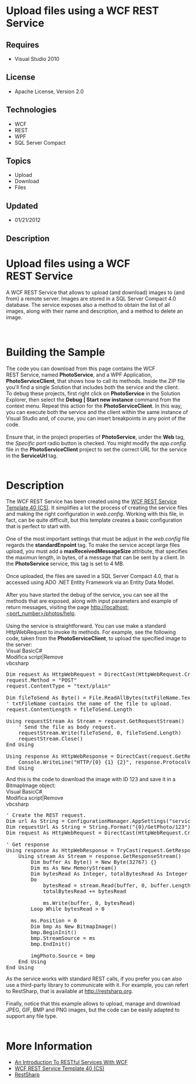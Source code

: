 # Upload files using a WCF REST Service
## Requires
- Visual Studio 2010
## License
- Apache License, Version 2.0
## Technologies
- WCF
- REST
- WPF
- SQL Server Compact
## Topics
- Upload
- Download
- Files
## Updated
- 01/21/2012
## Description

<h1>Upload files using a WCF REST&nbsp;Service</h1>
<div>A&nbsp;WCF REST Service that allows to upload (and&nbsp;download)&nbsp;images to&nbsp;(and from)&nbsp;a remote server. Images are stored in a SQL Server Compact 4.0 database. The service exposes also a method to obtain the list of all images, along with
 their name and description, and a method to delete an image.</div>
<p>&nbsp;</p>
<div>
<h1>Building the Sample</h1>
<div>The code you can download from this page contains the WCF REST&nbsp;Service, named&nbsp;<strong>PhotoService</strong>, and a WPF Application,
<strong>PhotoServiceClient</strong>,&nbsp;that shows how to call&nbsp;its methods. Inside the ZIP file you'll find a single&nbsp;Solution&nbsp;that includes&nbsp;both the service and the client.</div>
<div>To&nbsp;debug these projects, first right click on&nbsp;<strong>PhotoService</strong> in the Solution Explorer, then select the
<strong>Debug | Start new instance</strong> command from the context menu. Repeat this action for the
<strong>PhotoServiceClient</strong>. In this way, you can execute both the service and the client within the same instance of Visual Studio and, of course, you can insert breakpoints in any point of the code.</div>
<div>&nbsp;</div>
<div>Ensure that, in the project properties of <strong>PhotoService</strong>, under the
<strong>Web </strong>tag, the <em>Specific port</em> radio button is checked. You might modify the
<em>app.config</em> file in the <strong>PhotoServiceClient</strong> project to set the correct URL for the service in the
<strong>ServiceUrl </strong>tag.</div>
<div>&nbsp;</div>
<div>
<h1>Description</h1>
<div>The WCF REST&nbsp;Service has been created using the <a href="http://visualstudiogallery.msdn.microsoft.com/fbc7e5c1-a0d2-41bd-9d7b-e54c845394cd" target="_blank">
WCF REST Service Template 40 (CS)</a>.&nbsp;It simplifies a lot the process of creating the service files and making the right configuration in
<em>web.config</em>. Working with this file, in fact, can be quite difficult, but this template&nbsp;creates a basic configuration that is perfect to start with.</div>
<div>&nbsp;</div>
<div>One of the most important settings that must be adjust in the <em>web.config</em> file regards the
<strong>standardEnpoint </strong>tag. To make the service accept large files upload, you must add a
<strong>maxReceivedMessageSize </strong>attribute, that specifies the maximun length, in bytes, of a message that can be sent by a client. In the
<strong>PhotoService </strong>service, this tag is set to 4 MB.</div>
<div>&nbsp;</div>
<div>
<div class="endscriptcode">Once uploaded, the files are saved in a SQL Server Compact 4.0, that is accessed using ADO .NET Entity Framework via an Entity Data Model.</div>
</div>
<div>&nbsp;</div>
<div>After you have started the debug of the service, you can see all the methods that are exposed, along with input parameters and example of return messages, visiting the page
<a href="http://localhost:2557/photos/help">http://localhost:&lt;port_number&gt;/photos/help</a>.</div>
<div>&nbsp;</div>
<div>Using the service is straightforward. You can use make a standard HttpWebRequest to invoke its methods. For example, see the following code, taken from the
<strong>PhotoServiceClient</strong>, to upload the specified image to the server:</div>
</div>
</div>
<div></div>
<div>
<div class="scriptcode">
<div class="pluginEditHolder" pluginCommand="mceScriptCode">
<div class="title"><span>Visual Basic</span><span>C#</span></div>
<div class="pluginLinkHolder"><span class="pluginEditHolderLink">Modifica script</span>|<span class="pluginRemoveHolderLink">Remove</span></div>
<span class="hidden">vb</span><span class="hidden">csharp</span>


<div class="preview">
<pre class="vb"><span class="visualBasic__keyword">Dim</span>&nbsp;request&nbsp;<span class="visualBasic__keyword">As</span>&nbsp;HttpWebRequest&nbsp;=&nbsp;<span class="visualBasic__keyword">DirectCast</span>(HttpWebRequest.Create(requestUrl),&nbsp;HttpWebRequest)&nbsp;
request.Method&nbsp;=&nbsp;<span class="visualBasic__string">&quot;POST&quot;</span>&nbsp;
request.ContentType&nbsp;=&nbsp;<span class="visualBasic__string">&quot;text/plain&quot;</span>&nbsp;
&nbsp;
<span class="visualBasic__keyword">Dim</span>&nbsp;fileToSend&nbsp;<span class="visualBasic__keyword">As</span>&nbsp;<span class="visualBasic__keyword">Byte</span>()&nbsp;=&nbsp;File.ReadAllBytes(txtFileName.Text)&nbsp;
<span class="visualBasic__com">'&nbsp;txtFileName&nbsp;contains&nbsp;the&nbsp;name&nbsp;of&nbsp;the&nbsp;file&nbsp;to&nbsp;upload.</span>&nbsp;
request.ContentLength&nbsp;=&nbsp;fileToSend.Length&nbsp;
&nbsp;
<span class="visualBasic__keyword">Using</span>&nbsp;requestStream&nbsp;<span class="visualBasic__keyword">As</span>&nbsp;Stream&nbsp;=&nbsp;request.GetRequestStream()&nbsp;
&nbsp;&nbsp;&nbsp;&nbsp;<span class="visualBasic__com">'&nbsp;Send&nbsp;the&nbsp;file&nbsp;as&nbsp;body&nbsp;request.</span>&nbsp;
&nbsp;&nbsp;&nbsp;&nbsp;requestStream.Write(fileToSend,&nbsp;<span class="visualBasic__number">0</span>,&nbsp;fileToSend.Length)&nbsp;
&nbsp;&nbsp;&nbsp;&nbsp;requestStream.Close()&nbsp;
<span class="visualBasic__keyword">End</span>&nbsp;<span class="visualBasic__keyword">Using</span>&nbsp;
&nbsp;
<span class="visualBasic__keyword">Using</span>&nbsp;response&nbsp;<span class="visualBasic__keyword">As</span>&nbsp;HttpWebResponse&nbsp;=&nbsp;<span class="visualBasic__keyword">DirectCast</span>(request.GetResponse(),&nbsp;HttpWebResponse)&nbsp;
&nbsp;&nbsp;&nbsp;&nbsp;Console.WriteLine(<span class="visualBasic__string">&quot;HTTP/{0}&nbsp;{1}&nbsp;{2}&quot;</span>,&nbsp;response.ProtocolVersion,&nbsp;<span class="visualBasic__keyword">CInt</span>(response.StatusCode),&nbsp;response.StatusDescription)&nbsp;
<span class="visualBasic__keyword">End</span>&nbsp;<span class="visualBasic__keyword">Using</span></pre>
</div>
</div>
</div>
</div>
<div></div>
<div>And this is the code to download the&nbsp;image with ID 123 and save it in a BitmapImage object:</div>
<div></div>
<div>
<div class="scriptcode">
<div class="pluginEditHolder" pluginCommand="mceScriptCode">
<div class="title"><span>Visual Basic</span><span>C#</span></div>
<div class="pluginLinkHolder"><span class="pluginEditHolderLink">Modifica script</span>|<span class="pluginRemoveHolderLink">Remove</span></div>
<span class="hidden">vb</span><span class="hidden">csharp</span>


<div class="preview">
<pre class="vb"><span class="visualBasic__com">'&nbsp;Create&nbsp;the&nbsp;REST&nbsp;request.</span>&nbsp;
<span class="visualBasic__keyword">Dim</span>&nbsp;url&nbsp;<span class="visualBasic__keyword">As</span>&nbsp;<span class="visualBasic__keyword">String</span>&nbsp;=&nbsp;ConfigurationManager.AppSettings(<span class="visualBasic__string">&quot;serviceUrl&quot;</span>)&nbsp;
<span class="visualBasic__keyword">Dim</span>&nbsp;requestUrl&nbsp;<span class="visualBasic__keyword">As</span>&nbsp;<span class="visualBasic__keyword">String</span>&nbsp;=&nbsp;<span class="visualBasic__keyword">String</span>.Format(<span class="visualBasic__string">&quot;{0}/GetPhoto/123&quot;</span>)&nbsp;
<span class="visualBasic__keyword">Dim</span>&nbsp;request&nbsp;<span class="visualBasic__keyword">As</span>&nbsp;HttpWebRequest&nbsp;=&nbsp;<span class="visualBasic__keyword">DirectCast</span>(HttpWebRequest.Create(requestUrl),&nbsp;HttpWebRequest)&nbsp;
&nbsp;
<span class="visualBasic__com">'&nbsp;Get&nbsp;response&nbsp;&nbsp;</span>&nbsp;
<span class="visualBasic__keyword">Using</span>&nbsp;response&nbsp;<span class="visualBasic__keyword">As</span>&nbsp;HttpWebResponse&nbsp;=&nbsp;<span class="visualBasic__keyword">TryCast</span>(request.GetResponse(),&nbsp;HttpWebResponse)&nbsp;
&nbsp;&nbsp;&nbsp;&nbsp;<span class="visualBasic__keyword">Using</span>&nbsp;stream&nbsp;<span class="visualBasic__keyword">As</span>&nbsp;Stream&nbsp;=&nbsp;response.GetResponseStream()&nbsp;
&nbsp;&nbsp;&nbsp;&nbsp;&nbsp;&nbsp;&nbsp;&nbsp;<span class="visualBasic__keyword">Dim</span>&nbsp;buffer&nbsp;<span class="visualBasic__keyword">As</span>&nbsp;<span class="visualBasic__keyword">Byte</span>()&nbsp;=&nbsp;<span class="visualBasic__keyword">New</span>&nbsp;<span class="visualBasic__keyword">Byte</span>(<span class="visualBasic__number">32767</span>)&nbsp;{}&nbsp;
&nbsp;&nbsp;&nbsp;&nbsp;&nbsp;&nbsp;&nbsp;&nbsp;<span class="visualBasic__keyword">Dim</span>&nbsp;ms&nbsp;<span class="visualBasic__keyword">As</span>&nbsp;<span class="visualBasic__keyword">New</span>&nbsp;MemoryStream()&nbsp;
&nbsp;&nbsp;&nbsp;&nbsp;&nbsp;&nbsp;&nbsp;&nbsp;<span class="visualBasic__keyword">Dim</span>&nbsp;bytesRead&nbsp;<span class="visualBasic__keyword">As</span>&nbsp;<span class="visualBasic__keyword">Integer</span>,&nbsp;totalBytesRead&nbsp;<span class="visualBasic__keyword">As</span>&nbsp;<span class="visualBasic__keyword">Integer</span>&nbsp;=&nbsp;<span class="visualBasic__number">0</span>&nbsp;
&nbsp;&nbsp;&nbsp;&nbsp;&nbsp;&nbsp;&nbsp;&nbsp;<span class="visualBasic__keyword">Do</span>&nbsp;
&nbsp;&nbsp;&nbsp;&nbsp;&nbsp;&nbsp;&nbsp;&nbsp;&nbsp;&nbsp;&nbsp;&nbsp;bytesRead&nbsp;=&nbsp;stream.Read(buffer,&nbsp;<span class="visualBasic__number">0</span>,&nbsp;buffer.Length)&nbsp;
&nbsp;&nbsp;&nbsp;&nbsp;&nbsp;&nbsp;&nbsp;&nbsp;&nbsp;&nbsp;&nbsp;&nbsp;totalBytesRead&nbsp;&#43;=&nbsp;bytesRead&nbsp;
&nbsp;
&nbsp;&nbsp;&nbsp;&nbsp;&nbsp;&nbsp;&nbsp;&nbsp;&nbsp;&nbsp;&nbsp;&nbsp;ms.Write(buffer,&nbsp;<span class="visualBasic__number">0</span>,&nbsp;bytesRead)&nbsp;
&nbsp;&nbsp;&nbsp;&nbsp;&nbsp;&nbsp;&nbsp;&nbsp;<span class="visualBasic__keyword">Loop</span>&nbsp;<span class="visualBasic__keyword">While</span>&nbsp;bytesRead&nbsp;&gt;&nbsp;<span class="visualBasic__number">0</span>&nbsp;
&nbsp;
&nbsp;&nbsp;&nbsp;&nbsp;&nbsp;&nbsp;&nbsp;&nbsp;ms.Position&nbsp;=&nbsp;<span class="visualBasic__number">0</span>&nbsp;
&nbsp;&nbsp;&nbsp;&nbsp;&nbsp;&nbsp;&nbsp;&nbsp;<span class="visualBasic__keyword">Dim</span>&nbsp;bmp&nbsp;<span class="visualBasic__keyword">As</span>&nbsp;<span class="visualBasic__keyword">New</span>&nbsp;BitmapImage()&nbsp;
&nbsp;&nbsp;&nbsp;&nbsp;&nbsp;&nbsp;&nbsp;&nbsp;bmp.BeginInit()&nbsp;
&nbsp;&nbsp;&nbsp;&nbsp;&nbsp;&nbsp;&nbsp;&nbsp;bmp.StreamSource&nbsp;=&nbsp;ms&nbsp;
&nbsp;&nbsp;&nbsp;&nbsp;&nbsp;&nbsp;&nbsp;&nbsp;bmp.EndInit()&nbsp;
&nbsp;
&nbsp;&nbsp;&nbsp;&nbsp;&nbsp;&nbsp;&nbsp;&nbsp;imgPhoto.Source&nbsp;=&nbsp;bmp&nbsp;
&nbsp;&nbsp;&nbsp;&nbsp;<span class="visualBasic__keyword">End</span>&nbsp;<span class="visualBasic__keyword">Using</span>&nbsp;
<span class="visualBasic__keyword">End</span>&nbsp;<span class="visualBasic__keyword">Using</span></pre>
</div>
</div>
</div>
<div class="endscriptcode">As the service works with standard REST calls, if you prefer you can also use a third-party library to communicate with it. For example, you can refert to RestSharp, that is available at
<a href="http://restsharp.org">http://restsharp.org</a>.</div>
<div class="endscriptcode">&nbsp;</div>
<div class="endscriptcode">Finally, notice that this example allows to upload, manage and download JPEG, GIF, BMP and PNG images, but the code can be easily adapted to support any file type.</div>
<div class="endscriptcode">&nbsp;</div>
</div>
<div></div>
<h1>More Information</h1>
<ul>
<li><a href="http://msdn.microsoft.com/en-us/magazine/dd315413.aspx" target="_blank">An Introduction To RESTful Services With WCF</a>
</li><li><a href="http://visualstudiogallery.msdn.microsoft.com/fbc7e5c1-a0d2-41bd-9d7b-e54c845394cd" target="_blank">WCF REST Service Template 40 (CS)</a>
</li><li><a href="http://restsharp.org/" target="_blank">RestSharp</a> </li></ul>
<div></div>
<div></div>
